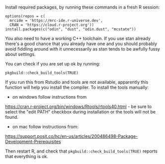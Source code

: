 Install required packages, by running these commands in a fresh R session:

```
options(repos = c(
  mrcide = 'https://mrc-ide.r-universe.dev',
  CRAN = 'https://cloud.r-project.org'))
install.packages(c("odin", "dust", "odin.dust", "mcstate"))
```

You also need to have a working C++ toolchain. If you use stan already there's a good chance that you already have one and you should probably avoid fiddling around with it unnecessarily as stan tends to be awfully fussy about settings.

You can check if you are set up ok by running:

```
pkgbuild::check_build_tools(TRUE)
```

If you run this from Rstudio and tools are not available, apparently this function will help you install the compiler. To install the tools manually:

* on windows follow instructions from

https://cran.r-project.org/bin/windows/Rtools/rtools40.html - be sure to select the "edit PATH" checkbox during installation or the tools will not be found.

* on mac follow instructions from:

https://support.posit.co/hc/en-us/articles/200486498-Package-Development-Prerequisites

Then restart R, and check that `pkgbuild::check_build_tools(TRUE)` reports that everything is ok.
